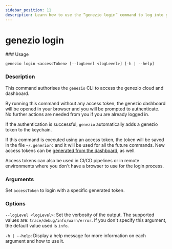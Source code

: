 ```yaml
---
sidebar_position: 11
description: Learn how to use the “genezio login” command to log into your Genezio account through the CLI. Ensure secure and efficient access to projects with our guide
---
```


# genezio login

<head>
  <title>genezio login CLI Command | Genezio Documentation</title>
</head>
### Usage

`genezio login <accessToken> [--logLevel <logLevel>] [-h | --help]`

### Description

This command authorises the `genezio` CLI to access the genezio cloud and dashboard.

By running this command without any access token, the genezio dashboard will be opened in your browser and you will be prompted to authenticate. No further actions are needed from you if you are already logged in.

If the authentication is successful, `genezio` automatically adds a genezio token to the keychain.

If this command is executed using an access token, the token will be saved in the file `~/.generiorc` and it will be used for all the future commands. New access tokens can be [generated from the dashboard](https://app.genez.io/settings/tokens), as well.&#x20;

Access tokens can also be used in CI/CD pipelines or in remote environments where you don't have a browser to use for the login process.

### Arguments

Set `accessToken` to login with a specific generated token.

### Options

`--logLevel <logLevel>`: Set the verbosity of the output. The supported values are: `trace/debug/info/warn/error`. If you don't specify this argument, the default value used is `info`.

`-h | --help`: Display a help message for more information on each argument and how to use it.
